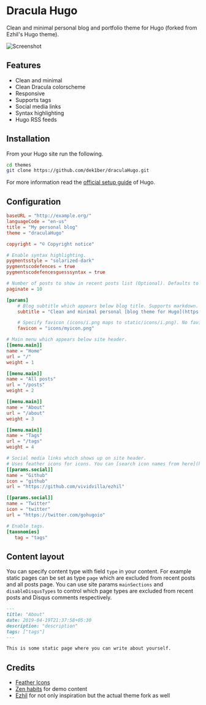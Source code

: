# Dracula Hugo

Clean and minimal personal blog and portfolio theme for Hugo (forked from Ezhil's Hugo theme).

![Screenshot](images/screenshot)

## Features

* Clean and minimal
* Clean Dracula colorscheme
* Responsive
* Supports tags
* Social media links
* Syntax highlighting
* Hugo RSS feeds

## Installation

From your Hugo site run the following.

```sh
cd themes
git clone https://github.com/dek1ber/draculaHugo.git
```

For more information read the [official setup guide](https://gohugo.io/overview/installing/) of Hugo.

## Configuration

```toml
baseURL = "http://example.org/"
languageCode = "en-us"
title = "My personal blog"
theme = "draculaHugo"

copyright = "© Copyright notice"

# Enable syntax highlighting.
pygmentsstyle = "solarized-dark"
pygmentscodefences = true
pygmentscodefencesguesssyntax = true

# Number of posts to show in recent posts list (Optional). Defaults to 10.
paginate = 10

[params]
    # Blog subtitle which appears below blog title. Supports markdown.
    subtitle = "Clean and minimal personal [blog theme for Hugo](https://github.com/vividvilla/ezhil)"

    # Specify favicon (icons/i.png maps to static/icons/i.png). No favicon if not defined.
    favicon = "icons/myicon.png"

# Main menu which appears below site header.
[[menu.main]]
name = "Home"
url = "/"
weight = 1

[[menu.main]]
name = "All posts"
url = "/posts"
weight = 2

[[menu.main]]
name = "About"
url = "/about"
weight = 3

[[menu.main]]
name = "Tags"
url = "/tags"
weight = 4

# Social media links which shows up on site header.
# Uses feather icons for icons. You can [search icon names from here](https://feathericons.com/).
[[params.social]]
name = "Github"
icon = "github"
url = "https://github.com/vividvilla/ezhil"

[[params.social]]
name = "Twitter"
icon = "twitter"
url = "https://twitter.com/gohugoio"

# Enable tags.
[taxonomies]
   tag = "tags"
```

## Content layout

You can specify content type with field `type` in your content. For example static pages can be set as type `page` which are excluded from recent posts and all posts page. You can use site params `mainSections` and `disableDisqusTypes` to control which page types are excluded from recent posts and Disqus comments respectively.

```md
---
title: "About"
date: 2019-04-19T21:37:58+05:30
description: "description"
tags: ["tags"]
---

This is some static page where you can write about yourself.
```


## Credits

* [Feather Icons](https://feathericons.com/)
* [Zen habits](https://zenhabits.net/) for demo content
* [Ezhil](https://github.com/vividvilla/ezhil) for not only inspiration but the actual theme fork as well
